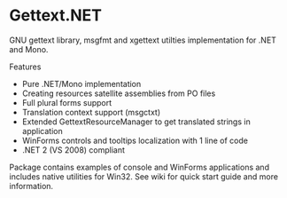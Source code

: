 # Gettext.NET

GNU gettext library, msgfmt and xgettext utilties implementation for .NET and Mono.

Features

- Pure .NET/Mono implementation
- Creating resources satellite assemblies from PO files
- Full plural forms support
- Translation context support (msgctxt)
- Extended GettextResourceManager to get translated strings in application
- WinForms controls and tooltips localization with 1 line of code
- .NET 2 (VS 2008) compliant

Package contains examples of console and WinForms applications and includes native utilities for Win32.
See wiki for quick start guide and more information.
